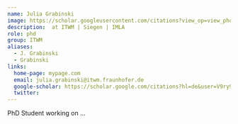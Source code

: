 ```yaml
---
name: Julia Grabinski
image: https://scholar.googleusercontent.com/citations?view_op=view_photo&user=V9ry9KcAAAAJ&citpid=2
description:  at ITWM | Siegen | IMLA
role: phd
group: ITWM
aliases:
  - J. Grabinski
  - Grabinski
links:
  home-page: mypage.com
  email: julia.grabinski@itwm.fraunhofer.de
  google-scholar: https://scholar.google.com/citations?hl=de&user=V9ry9KcAAAAJ
  twitter: 
---
```


PhD Student working on ...
